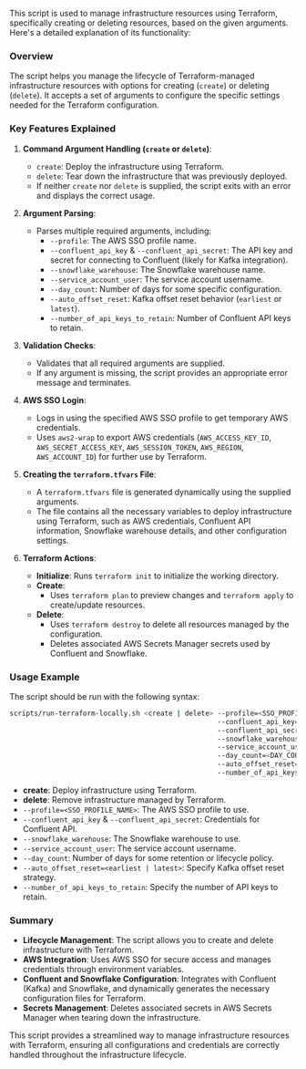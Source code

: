 This script is used to manage infrastructure resources using Terraform, specifically creating or deleting resources, based on the given arguments. Here's a detailed explanation of its functionality:

### Overview
The script helps you manage the lifecycle of Terraform-managed infrastructure resources with options for creating (`create`) or deleting (`delete`). It accepts a set of arguments to configure the specific settings needed for the Terraform configuration.

### Key Features Explained
1. **Command Argument Handling (`create` or `delete`)**:
   - `create`: Deploy the infrastructure using Terraform.
   - `delete`: Tear down the infrastructure that was previously deployed.
   - If neither `create` nor `delete` is supplied, the script exits with an error and displays the correct usage.

2. **Argument Parsing**:
   - Parses multiple required arguments, including:
     - `--profile`: The AWS SSO profile name.
     - `--confluent_api_key` & `--confluent_api_secret`: The API key and secret for connecting to Confluent (likely for Kafka integration).
     - `--snowflake_warehouse`: The Snowflake warehouse name.
     - `--service_account_user`: The service account username.
     - `--day_count`: Number of days for some specific configuration.
     - `--auto_offset_reset`: Kafka offset reset behavior (`earliest` or `latest`).
     - `--number_of_api_keys_to_retain`: Number of Confluent API keys to retain.

3. **Validation Checks**:
   - Validates that all required arguments are supplied.
   - If any argument is missing, the script provides an appropriate error message and terminates.

4. **AWS SSO Login**:
   - Logs in using the specified AWS SSO profile to get temporary AWS credentials.
   - Uses `aws2-wrap` to export AWS credentials (`AWS_ACCESS_KEY_ID`, `AWS_SECRET_ACCESS_KEY`, `AWS_SESSION_TOKEN`, `AWS_REGION`, `AWS_ACCOUNT_ID`) for further use by Terraform.

5. **Creating the `terraform.tfvars` File**:
   - A `terraform.tfvars` file is generated dynamically using the supplied arguments.
   - The file contains all the necessary variables to deploy infrastructure using Terraform, such as AWS credentials, Confluent API information, Snowflake warehouse details, and other configuration settings.

6. **Terraform Actions**:
   - **Initialize**: Runs `terraform init` to initialize the working directory.
   - **Create**:
     - Uses `terraform plan` to preview changes and `terraform apply` to create/update resources.
   - **Delete**:
     - Uses `terraform destroy` to delete all resources managed by the configuration.
     - Deletes associated AWS Secrets Manager secrets used by Confluent and Snowflake.

### Usage Example
The script should be run with the following syntax:

```bash
scripts/run-terraform-locally.sh <create | delete> --profile=<SSO_PROFILE_NAME>
                                                   --confluent_api_key=<CONFLUENT_API_KEY>
                                                   --confluent_api_secret=<CONFLUENT_API_SECRET>
                                                   --snowflake_warehouse=<SNOWFLAKE_WAREHOUSE>
                                                   --service_account_user=<SERVICE_ACCOUNT_USER>
                                                   --day_count=<DAY_COUNT>
                                                   --auto_offset_reset=<earliest | latest>
                                                   --number_of_api_keys_to_retain=<NUMBER_OF_API_KEYS_TO_RETAIN>
```

- **create**: Deploy infrastructure using Terraform.
- **delete**: Remove infrastructure managed by Terraform.
- `--profile=<SSO_PROFILE_NAME>`: The AWS SSO profile to use.
- `--confluent_api_key` & `--confluent_api_secret`: Credentials for Confluent API.
- `--snowflake_warehouse`: The Snowflake warehouse to use.
- `--service_account_user`: The service account username.
- `--day_count`: Number of days for some retention or lifecycle policy.
- `--auto_offset_reset=<earliest | latest>`: Specify Kafka offset reset strategy.
- `--number_of_api_keys_to_retain`: Specify the number of API keys to retain.

### Summary
- **Lifecycle Management**: The script allows you to create and delete infrastructure with Terraform.
- **AWS Integration**: Uses AWS SSO for secure access and manages credentials through environment variables.
- **Confluent and Snowflake Configuration**: Integrates with Confluent (Kafka) and Snowflake, and dynamically generates the necessary configuration files for Terraform.
- **Secrets Management**: Deletes associated secrets in AWS Secrets Manager when tearing down the infrastructure.

This script provides a streamlined way to manage infrastructure resources with Terraform, ensuring all configurations and credentials are correctly handled throughout the infrastructure lifecycle.